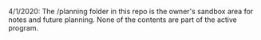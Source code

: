 4/1/2020:
The /planning folder in this repo is the owner's sandbox area for notes and future planning.
None of the contents are part of the active program. 